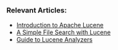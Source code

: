 ### Relevant Articles:

- [Introduction to Apache Lucene](https://www.baeldung.com/lucene)
- [A Simple File Search with Lucene](https://www.baeldung.com/lucene-file-search)
- [Guide to Lucene Analyzers](https://www.baeldung.com/lucene-analyzers)
